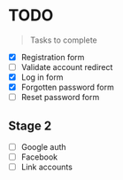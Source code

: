 # TODO

> Tasks to complete

- [x] Registration form
- [ ] Validate account redirect
- [x] Log in form
- [x] Forgotten password form
- [ ] Reset password form

## Stage 2

- [ ] Google auth
- [ ] Facebook
- [ ] Link accounts
